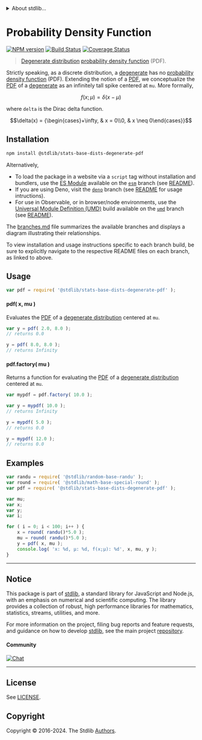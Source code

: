 <!--

@license Apache-2.0

Copyright (c) 2018 The Stdlib Authors.

Licensed under the Apache License, Version 2.0 (the "License");
you may not use this file except in compliance with the License.
You may obtain a copy of the License at

   http://www.apache.org/licenses/LICENSE-2.0

Unless required by applicable law or agreed to in writing, software
distributed under the License is distributed on an "AS IS" BASIS,
WITHOUT WARRANTIES OR CONDITIONS OF ANY KIND, either express or implied.
See the License for the specific language governing permissions and
limitations under the License.

-->


<details>
  <summary>
    About stdlib...
  </summary>
  <p>We believe in a future in which the web is a preferred environment for numerical computation. To help realize this future, we've built stdlib. stdlib is a standard library, with an emphasis on numerical and scientific computation, written in JavaScript (and C) for execution in browsers and in Node.js.</p>
  <p>The library is fully decomposable, being architected in such a way that you can swap out and mix and match APIs and functionality to cater to your exact preferences and use cases.</p>
  <p>When you use stdlib, you can be absolutely certain that you are using the most thorough, rigorous, well-written, studied, documented, tested, measured, and high-quality code out there.</p>
  <p>To join us in bringing numerical computing to the web, get started by checking us out on <a href="https://github.com/stdlib-js/stdlib">GitHub</a>, and please consider <a href="https://opencollective.com/stdlib">financially supporting stdlib</a>. We greatly appreciate your continued support!</p>
</details>

# Probability Density Function

[![NPM version][npm-image]][npm-url] [![Build Status][test-image]][test-url] [![Coverage Status][coverage-image]][coverage-url] <!-- [![dependencies][dependencies-image]][dependencies-url] -->

> [Degenerate distribution][degenerate-distribution] [probability density function][pdf] (PDF).

<section class="intro">

Strictly speaking, as a discrete distribution, a [degenerate][degenerate-distribution] has no [probability density function][pdf] (PDF). Extending the notion of a [PDF][pdf], we conceptualize the [PDF][pdf] of a [degenerate][degenerate-distribution] as an infinitely tall spike centered at `mu`. More formally,

<!-- <equation class="equation" label="eq:degenerate_pdf" align="center" raw="f(x;\mu) = \delta(x-\mu)" alt="Probability density function (PDF) for a degenerate distribution."> -->

```math
f(x;\mu) = \delta(x-\mu)
```

<!-- <div class="equation" align="center" data-raw-text="f(x;\mu) = \delta(x-\mu)" data-equation="eq:degenerate_pdf">
    <img src="https://cdn.jsdelivr.net/gh/stdlib-js/stdlib@51534079fef45e990850102147e8945fb023d1d0/lib/node_modules/@stdlib/stats/base/dists/degenerate/pdf/docs/img/equation_degenerate_pdf.svg" alt="Probability density function (PDF) for a degenerate distribution.">
    <br>
</div> -->

<!-- </equation> -->

where `delta` is the Dirac delta function.

<!-- <equation class="equation" label="eq:dirac_delta" align="center" raw="\delta(x) = {\begin{cases}+\infty, & x = 0\\0, & x \neq 0\end{cases}}" alt="Dirac delta function."> -->

```math
\delta(x) = {\begin{cases}+\infty, & x = 0\\0, & x \neq 0\end{cases}}
```

<!-- <div class="equation" align="center" data-raw-text="\delta(x) = {\begin{cases}+\infty, &amp; x = 0\\0, &amp; x \neq 0\end{cases}}" data-equation="eq:dirac_delta">
    <img src="https://cdn.jsdelivr.net/gh/stdlib-js/stdlib@51534079fef45e990850102147e8945fb023d1d0/lib/node_modules/@stdlib/stats/base/dists/degenerate/pdf/docs/img/equation_dirac_delta.svg" alt="Dirac delta function.">
    <br>
</div> -->

<!-- </equation> -->

</section>

<!-- /.intro -->

<section class="installation">

## Installation

```bash
npm install @stdlib/stats-base-dists-degenerate-pdf
```

Alternatively,

-   To load the package in a website via a `script` tag without installation and bundlers, use the [ES Module][es-module] available on the [`esm`][esm-url] branch (see [README][esm-readme]).
-   If you are using Deno, visit the [`deno`][deno-url] branch (see [README][deno-readme] for usage intructions).
-   For use in Observable, or in browser/node environments, use the [Universal Module Definition (UMD)][umd] build available on the [`umd`][umd-url] branch (see [README][umd-readme]).

The [branches.md][branches-url] file summarizes the available branches and displays a diagram illustrating their relationships.

To view installation and usage instructions specific to each branch build, be sure to explicitly navigate to the respective README files on each branch, as linked to above.

</section>

<section class="usage">

## Usage

```javascript
var pdf = require( '@stdlib/stats-base-dists-degenerate-pdf' );
```

#### pdf( x, mu )

Evaluates the [PDF][pdf] of a [degenerate distribution][degenerate-distribution] centered at `mu`.

```javascript
var y = pdf( 2.0, 8.0 );
// returns 0.0

y = pdf( 8.0, 8.0 );
// returns Infinity
```

#### pdf.factory( mu )

Returns a function for evaluating the [PDF][pdf] of a [degenerate distribution][degenerate-distribution] centered at `mu`.

```javascript
var mypdf = pdf.factory( 10.0 );

var y = mypdf( 10.0 );
// returns Infinity

y = mypdf( 5.0 );
// returns 0.0

y = mypdf( 12.0 );
// returns 0.0
```

</section>

<!-- /.usage -->

<section class="examples">

## Examples

<!-- eslint no-undef: "error" -->

```javascript
var randu = require( '@stdlib/random-base-randu' );
var round = require( '@stdlib/math-base-special-round' );
var pdf = require( '@stdlib/stats-base-dists-degenerate-pdf' );

var mu;
var x;
var y;
var i;

for ( i = 0; i < 100; i++ ) {
    x = round( randu()*5.0 );
    mu = round( randu()*5.0 );
    y = pdf( x, mu );
    console.log( 'x: %d, µ: %d, f(x;µ): %d', x, mu, y );
}
```

</section>

<!-- /.examples -->

<!-- Section for related `stdlib` packages. Do not manually edit this section, as it is automatically populated. -->

<section class="related">

</section>

<!-- /.related -->

<!-- Section for all links. Make sure to keep an empty line after the `section` element and another before the `/section` close. -->


<section class="main-repo" >

* * *

## Notice

This package is part of [stdlib][stdlib], a standard library for JavaScript and Node.js, with an emphasis on numerical and scientific computing. The library provides a collection of robust, high performance libraries for mathematics, statistics, streams, utilities, and more.

For more information on the project, filing bug reports and feature requests, and guidance on how to develop [stdlib][stdlib], see the main project [repository][stdlib].

#### Community

[![Chat][chat-image]][chat-url]

---

## License

See [LICENSE][stdlib-license].


## Copyright

Copyright &copy; 2016-2024. The Stdlib [Authors][stdlib-authors].

</section>

<!-- /.stdlib -->

<!-- Section for all links. Make sure to keep an empty line after the `section` element and another before the `/section` close. -->

<section class="links">

[npm-image]: http://img.shields.io/npm/v/@stdlib/stats-base-dists-degenerate-pdf.svg
[npm-url]: https://npmjs.org/package/@stdlib/stats-base-dists-degenerate-pdf

[test-image]: https://github.com/stdlib-js/stats-base-dists-degenerate-pdf/actions/workflows/test.yml/badge.svg?branch=v0.2.0
[test-url]: https://github.com/stdlib-js/stats-base-dists-degenerate-pdf/actions/workflows/test.yml?query=branch:v0.2.0

[coverage-image]: https://img.shields.io/codecov/c/github/stdlib-js/stats-base-dists-degenerate-pdf/main.svg
[coverage-url]: https://codecov.io/github/stdlib-js/stats-base-dists-degenerate-pdf?branch=main

<!--

[dependencies-image]: https://img.shields.io/david/stdlib-js/stats-base-dists-degenerate-pdf.svg
[dependencies-url]: https://david-dm.org/stdlib-js/stats-base-dists-degenerate-pdf/main

-->

[chat-image]: https://img.shields.io/gitter/room/stdlib-js/stdlib.svg
[chat-url]: https://app.gitter.im/#/room/#stdlib-js_stdlib:gitter.im

[stdlib]: https://github.com/stdlib-js/stdlib

[stdlib-authors]: https://github.com/stdlib-js/stdlib/graphs/contributors

[umd]: https://github.com/umdjs/umd
[es-module]: https://developer.mozilla.org/en-US/docs/Web/JavaScript/Guide/Modules

[deno-url]: https://github.com/stdlib-js/stats-base-dists-degenerate-pdf/tree/deno
[deno-readme]: https://github.com/stdlib-js/stats-base-dists-degenerate-pdf/blob/deno/README.md
[umd-url]: https://github.com/stdlib-js/stats-base-dists-degenerate-pdf/tree/umd
[umd-readme]: https://github.com/stdlib-js/stats-base-dists-degenerate-pdf/blob/umd/README.md
[esm-url]: https://github.com/stdlib-js/stats-base-dists-degenerate-pdf/tree/esm
[esm-readme]: https://github.com/stdlib-js/stats-base-dists-degenerate-pdf/blob/esm/README.md
[branches-url]: https://github.com/stdlib-js/stats-base-dists-degenerate-pdf/blob/main/branches.md

[stdlib-license]: https://raw.githubusercontent.com/stdlib-js/stats-base-dists-degenerate-pdf/main/LICENSE

[pdf]: https://en.wikipedia.org/wiki/Probability_density_function

[degenerate-distribution]: https://en.wikipedia.org/wiki/Degenerate_distribution

</section>

<!-- /.links -->
